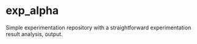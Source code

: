 # exp_alpha
Simple experimentation repository with a straightforward experimentation result analysis, output.
